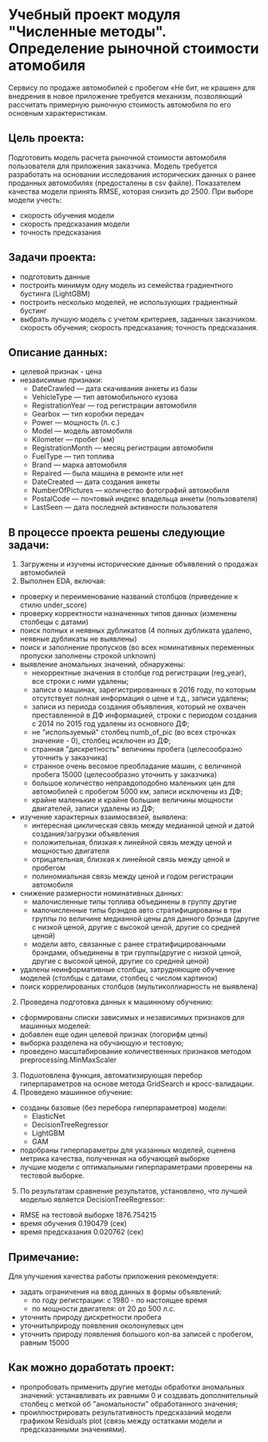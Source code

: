 # Учебный проект модуля "Численные методы". Определение рыночной стоимости атомобиля
Сервису по продаже автомобилей с пробегом «Не бит, не крашен» для внедрения в новое приложение требуется механизм, позволяющий рассчитать примерную рыночную стоимость автомобиля по его основным характеристикам.

## Цель проекта:
Подготовить модель расчета рыночной стоимости автомобиля пользователя для приложения заказчика. Модель требуется разработать на основании исследования исторических данных о ранее проданных автомобилях (предосталены в csv файле). Показателем качества модели принять RMSE, которая снизить до 2500. При выборе модели учесть:
- скорость обучения модели
- скорость предсказания модели
- точность предсказания

## Задачи проекта:
- подготовить данные
- построить минимум одну модель из семейства градиентного бустинга (LightGBM)
- построить несколько моделей, не использующих градиентный бустинг
- выбрать лучшую модель с учетом критериев, заданных заказчиком.
скорость обучения;
скорость предсказания;
точность предсказания.

## Описание данных:
- целевой признак - цена
- независимые признаки:
  - DateCrawled — дата скачивания анкеты из базы
  - VehicleType — тип автомобильного кузова
  - RegistrationYear — год регистрации автомобиля
  - Gearbox — тип коробки передач
  - Power — мощность (л. с.)
  - Model — модель автомобиля
  - Kilometer — пробег (км)
  - RegistrationMonth — месяц регистрации автомобиля
  - FuelType — тип топлива
  - Brand — марка автомобиля
  - Repaired — была машина в ремонте или нет
  - DateCreated — дата создания анкеты
  - NumberOfPictures — количество фотографий автомобиля
  - PostalCode — почтовый индекс владельца анкеты (пользователя)
  - LastSeen — дата последней активности пользователя

## В процессе проекта решены следующие задачи:
1. Загружены и изучены исторические данные объявлений о продажах автомобилей
2. Выполнен EDA, включая:
  - проверку и переименование названий столбцов (приведение к стилю under_score)
  - проверку корректности назначенных типов данных (изменены столбецы с датами)
  - поиск полных и неявных дубликатов (4 полных дубликата удалено, неявные дубликаты не выявлены)
  - поиск и заполнение пропусков (во всех номинативных переменных пропуски заполнены строкой unknown)
  - выявление аномальных значений, обнаружены:
      - некорректные значения в столбце год регистрации (reg_year), все строки с ними удалены;
      - записи о машинах, зарегистрированных в 2016 году, по которым отсутствует полная информация о цене и т.д., записи удалены;
      - записи из периода создания объявления, который не охвачен преставленной в ДФ информацией, строки с периодом создания с 2014 по 2015 год удалены из основного ДФ;
      - не "используемый" столбец numb_of_pic (во всех строчках значение - 0), столбец исключен из ДФ;
      - странная "дискретность" величины пробега (целесообразно уточнить у заказчика)
      - странное очень весомое преобладание машин, с величиной пробега 15000 (целесообразно уточнить у заказчика)
      - большое количество неправдоподобно маленьких цен для автомобилей с пробегом 5000 км, записи исключены из ДФ;
      - крайне маленькие и крайне большие величины мощности двигателей, записи удалены из ДФ;
  - изучение характерных взаимосвязей, выявлена:
      - интересная циклическая связь между медианной ценой и датой создания/загрузки объявления
      - положительная, близкая к линейной связь между ценой и мощностью двигателя
      - отрицательная, близкая к линейной связь между ценой и пробегом
      - полиномиальная связь между ценой и годом регистрации автомобиля
  - снижение размерности номинативных данных:
      - малочисленные типы топлива объединены в группу другие
      - малочисленные типы брэндов авто стратифицированы в три группы по величине медианной цены для данного брэнда (другие с низкой ценой, другие с высокой ценой, другие со средней ценой)
      - модели авто, связанные с ранее стратифицированными брэндами, объединены в три группы(другие с низкой ценой, другие с высокой ценой, другие со средней ценой)
  - удалены неинформативные столбцы, затрудняющие обучение моделей (столбцы с датами, столбец с числом картинок)
  - поиск коррелированых столбцов (мультиколлиарность не выявлена)
2. Проведена подготовка данных к машинному обучению:
  - сформированы списки зависимых и независимых признаков для машинных моделей:
  - добавлен еще один целевой признак (логорифм цены)
  - выборка разделена на обучающую и тестовую;
  - проведено масштабирование количественных признаков методом preprocessing.MinMaxScaler
3. Подuотовлена функция, автоматизирующая перебор гиперпараметров на основе метода GridSearch и кросс-валидации.
4. Проведено машинное обучение:
  - созданы базовые (без перебора гиперпараметров) модели:
     - ElasticNet
     - DecisionTreeRegressor
     - LightGBM
     - GAM
  - подобраны гиперпараметры для указанных моделей, оценена метрика качества, полученная на обучающей выборке
  - лучшие модели с оптимальными гиперпараметрами проверены на тестовой выборке.
5. По результатам сравнение результатов, установлено, что лучшей моделью является DecisionTreeRegressor:
  - RMSE на тестовой выборке 1876.754215 
  - время обучения 0.190479 (сек)
  - время предсказания 0.020762 (сек)

## Примечание:
Для улучшения качества работы приложения рекомендуетя:
- задать ограничения на ввод данных в формы объявлений:
  - по году регистрации: с 1980 - по настоящее время
  - по мощности двигателя: от 20 до 500 л.с.
- уточнить природу дискретности пробега
- уточнитьприроду появления околонулевых цен
- уточнить природу появления большого кол-ва записей с пробегом, равным 15000

## Как можно доработать проект:
- пропробовать применить другие методы обработки аномальных значений: устанавливать их равными 0 и создавать дополнительный столбец с меткой об "аномальности" обработанного значения;
- проиллюстрировать результативность предсказаний модели графиком Residuals plot (связь между остатками модели и предсказанными значениями).
